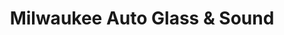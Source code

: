 ---
title: "Milwaukee Auto Glass & Sound"
url: /milwaukee/milwaukee-auto-glass-and-sound/
shop: car repair
---